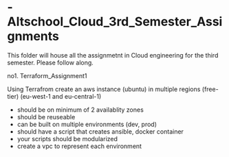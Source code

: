 # -Altschool_Cloud_3rd_Semester_Assignments

This folder will house all the assignmetnt in Cloud engineering for the third semester. Please follow along.

no1. Terraform_Assignment1

Using Terrafrom create an aws instance (ubuntu) in multiple regions (free-tier) (eu-west-1 and eu-central-1)
- should be on minimum of 2 availablity zones
- should be reuseable
- can be built on multiple environments (dev, prod)
- should have a script that creates ansible, docker container
- your scripts should be modularized
- create a vpc to represent each environment
